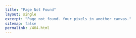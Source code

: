 ```yaml
---
title: "Page Not Found"
layout: single
excerpt: "Page not found. Your pixels in another canvas."
sitemap: false
permalink: /404.html
---
```



<script type="text/javascript">
  var GOOG_FIXURL_LANG = 'en';
  var GOOG_FIXURL_SITE = '{{ site.url }}'
</script>
<script type="text/javascript"
  src="//linkhelp.clients.google.com/tbproxy/lh/wm/fixurl.js">
</script>